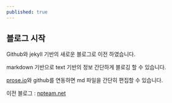 ```yaml
---
published: true
---
```

## 블로그 시작

Github와 jekyll 기반의 새로운 블로그로 이전 하였습니다.

markdown 기반으로 text 기반의 정보 간단하게 블로깅 할 수 있습니다.

[prose.io](prose.io)와 github를 연동하면 md 파일을 간단히 편집할 수 있습니다.

이전 블로그 : [npteam.net](https://www.npteam.net)
